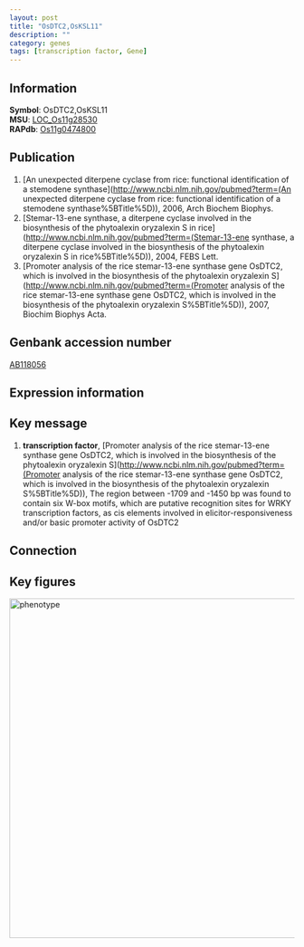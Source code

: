 ```yaml
---
layout: post
title: "OsDTC2,OsKSL11"
description: ""
category: genes
tags: [transcription factor, Gene]
---
```


## Information
__Symbol__: OsDTC2,OsKSL11  
__MSU__: [LOC_Os11g28530](http://rice.plantbiology.msu.edu/cgi-bin/ORF_infopage.cgi?orf=LOC_Os11g28530)  
__RAPdb__: [Os11g0474800](http://rapdb.dna.affrc.go.jp/viewer/gbrowse_details/irgsp1?name=Os11g0474800)  

## Publication
1. [An unexpected diterpene cyclase from rice: functional identification of a stemodene synthase](http://www.ncbi.nlm.nih.gov/pubmed?term=(An unexpected diterpene cyclase from rice: functional identification of a stemodene synthase%5BTitle%5D)), 2006, Arch Biochem Biophys.
2. [Stemar-13-ene synthase, a diterpene cyclase involved in the biosynthesis of the phytoalexin oryzalexin S in rice](http://www.ncbi.nlm.nih.gov/pubmed?term=(Stemar-13-ene synthase, a diterpene cyclase involved in the biosynthesis of the phytoalexin oryzalexin S in rice%5BTitle%5D)), 2004, FEBS Lett.
3. [Promoter analysis of the rice stemar-13-ene synthase gene OsDTC2, which is involved in the biosynthesis of the phytoalexin oryzalexin S](http://www.ncbi.nlm.nih.gov/pubmed?term=(Promoter analysis of the rice stemar-13-ene synthase gene OsDTC2, which is involved in the biosynthesis of the phytoalexin oryzalexin S%5BTitle%5D)), 2007, Biochim Biophys Acta.

## Genbank accession number
[AB118056](http://www.ncbi.nlm.nih.gov/nuccore/AB118056)

## Expression information

## Key message
1. __transcription factor__, [Promoter analysis of the rice stemar-13-ene synthase gene OsDTC2, which is involved in the biosynthesis of the phytoalexin oryzalexin S](http://www.ncbi.nlm.nih.gov/pubmed?term=(Promoter analysis of the rice stemar-13-ene synthase gene OsDTC2, which is involved in the biosynthesis of the phytoalexin oryzalexin S%5BTitle%5D)),  The region between -1709 and -1450 bp was found to contain six W-box motifs, which are putative recognition sites for WRKY transcription factors, as cis elements involved in elicitor-responsiveness and/or basic promoter activity of OsDTC2

## Connection

## Key figures
<img src="http://ricencode.github.io/images/OsKSL11.pheno.png" alt="phenotype"  style="width: 600px;"/>



